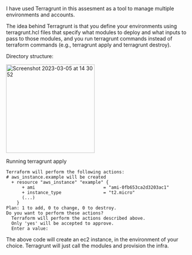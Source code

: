 I have used Terragrunt in this assesment as a tool to manage multiple environments and accounts.

The idea behind Terragrunt is that you define your environments using terragrunt.hcl files that specify what modules to deploy and what inputs to pass to those modules, and you run terragrunt commands instead of terraform commands (e.g., terragrunt apply and terragrunt destroy).


Directory structure:

<img width="241" alt="Screenshot 2023-03-05 at 14 30 52" src="https://user-images.githubusercontent.com/18290521/222963469-62b78c7e-2467-4dcf-b547-5ee362b396ce.png">


Running terragrunt apply

```
Terraform will perform the following actions:
# aws_instance.example will be created
  + resource "aws_instance" "example" {
      + ami                          = "ami-0fb653ca2d3203ac1"
      + instance_type                = "t2.micro"
      (...)
    }
Plan: 1 to add, 0 to change, 0 to destroy.
Do you want to perform these actions?
  Terraform will perform the actions described above.
  Only 'yes' will be accepted to approve.
  Enter a value:
```

The above code will create an ec2 instance, in the environment of your choice. Terragrunt will just call the modules and provision the infra.
